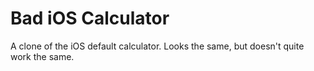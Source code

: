 # Bad iOS Calculator
A clone of the iOS default calculator.  Looks the same, but doesn't quite work the same.
